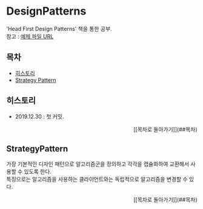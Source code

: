 # DesignPatterns

'Head First Design Patterns' 책을 통한 공부.<br>
참고 : [예제 파일 URL](https://www.wickedlysmart.com/headfirstdesignpatterns)

## 목차
- [히스토리](##히스토리)
- [Strategy Pattern](##StrategyPattern)

## 히스토리
- 2019.12.30 : 첫 커밋.

<div style="text-align: right">[[목차로 돌아가기]](##목차)</div>

## StrategyPattern
가장 기본적인 디자인 패턴으로 알고리즘군을 정의하고 각각을 캡슐화하여 교환해서 사용할 수 있도록 한다.<br>
특징으로는 알고리즘을 사용하는 클라이언트와는 독립적으로 알고리즘을 변경할 수 있다.<br>

<div style="text-align: right">[[목차로 돌아가기]](##목차)</div>
